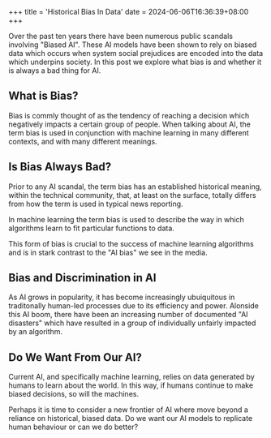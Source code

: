 +++
title = 'Historical Bias In Data'
date = 2024-06-06T16:36:39+08:00
+++

Over the past ten years there have been numerous public scandals involving "Biased AI". These AI models have been shown to rely on biased data which occurs when system social prejudices are encoded into the data which underpins society. In this post we explore what bias is and whether it is always a bad thing for AI. 


## What is Bias? 

Bias is commly thought of as the tendency of reaching a decision which negatively impacts a certain group of people. When talking about AI, the term bias is used in conjunction with machine learning in many different contexts, and with many different meanings. 

## Is Bias Always Bad? 

Prior to any AI scandal, the term bias has an established historical meaning, within the technical community, that, at least on the surface, totally differs from how the term is used in typical news reporting.

In machine learning the term bias is used to describe the way in which algorithms learn to fit particular functions to data. 

This form of bias is crucial to the success of machine learning algorithms and is in stark contrast to the "AI bias" we see in the media. 


## Bias and Discrimination in AI

As AI grows in popularity, it has become increasingly ubuiquitous in traditonally human-led processes due to its efficiency and power. Alonside this AI boom, there have been an increasing number of documented "AI disasters" which have resulted in a group of individually unfairly impacted by an algorithm. 

## Do We Want From Our AI? 
 
Current AI, and specifically machine learning, relies on data generated by humans to learn about the world. In this way, if humans continue to make biased decisions, so will the machines. 

Perhaps it is time to consider a new frontier of AI where move beyond a reliance on historical, biased data. Do we want our AI models to replicate human behaviour or can we do better?
